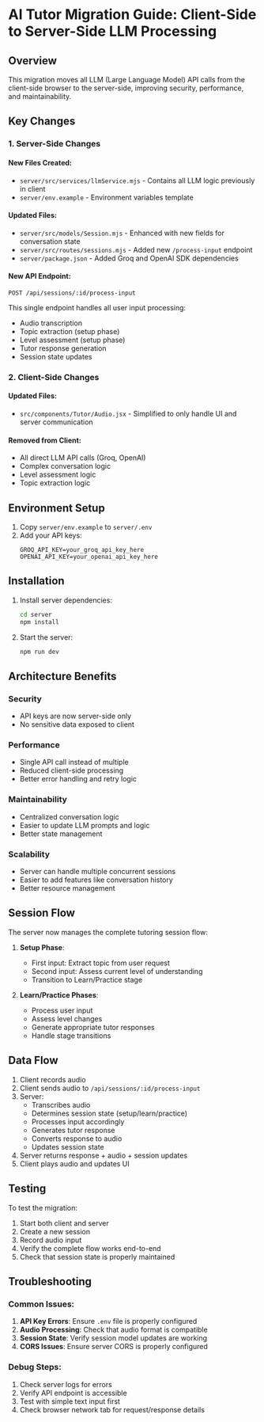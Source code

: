 # AI Tutor Migration Guide: Client-Side to Server-Side LLM Processing

## Overview

This migration moves all LLM (Large Language Model) API calls from the client-side browser to the server-side, improving security, performance, and maintainability.

## Key Changes

### 1. Server-Side Changes

#### New Files Created:
- `server/src/services/llmService.mjs` - Contains all LLM logic previously in client
- `server/env.example` - Environment variables template

#### Updated Files:
- `server/src/models/Session.mjs` - Enhanced with new fields for conversation state
- `server/src/routes/sessions.mjs` - Added new `/process-input` endpoint
- `server/package.json` - Added Groq and OpenAI SDK dependencies

#### New API Endpoint:
```
POST /api/sessions/:id/process-input
```
This single endpoint handles all user input processing:
- Audio transcription
- Topic extraction (setup phase)
- Level assessment (setup phase)
- Tutor response generation
- Session state updates

### 2. Client-Side Changes

#### Updated Files:
- `src/components/Tutor/Audio.jsx` - Simplified to only handle UI and server communication

#### Removed from Client:
- All direct LLM API calls (Groq, OpenAI)
- Complex conversation logic
- Level assessment logic
- Topic extraction logic

## Environment Setup

1. Copy `server/env.example` to `server/.env`
2. Add your API keys:
   ```
   GROQ_API_KEY=your_groq_api_key_here
   OPENAI_API_KEY=your_openai_api_key_here
   ```

## Installation

1. Install server dependencies:
   ```bash
   cd server
   npm install
   ```

2. Start the server:
   ```bash
   npm run dev
   ```

## Architecture Benefits

### Security
- API keys are now server-side only
- No sensitive data exposed to client

### Performance
- Single API call instead of multiple
- Reduced client-side processing
- Better error handling and retry logic

### Maintainability
- Centralized conversation logic
- Easier to update LLM prompts and logic
- Better state management

### Scalability
- Server can handle multiple concurrent sessions
- Easier to add features like conversation history
- Better resource management

## Session Flow

The server now manages the complete tutoring session flow:

1. **Setup Phase**:
   - First input: Extract topic from user request
   - Second input: Assess current level of understanding
   - Transition to Learn/Practice stage

2. **Learn/Practice Phases**:
   - Process user input
   - Assess level changes
   - Generate appropriate tutor responses
   - Handle stage transitions

## Data Flow

1. Client records audio
2. Client sends audio to `/api/sessions/:id/process-input`
3. Server:
   - Transcribes audio
   - Determines session state (setup/learn/practice)
   - Processes input accordingly
   - Generates tutor response
   - Converts response to audio
   - Updates session state
4. Server returns response + audio + session updates
5. Client plays audio and updates UI

## Testing

To test the migration:

1. Start both client and server
2. Create a new session
3. Record audio input
4. Verify the complete flow works end-to-end
5. Check that session state is properly maintained

## Troubleshooting

### Common Issues:
1. **API Key Errors**: Ensure `.env` file is properly configured
2. **Audio Processing**: Check that audio format is compatible
3. **Session State**: Verify session model updates are working
4. **CORS Issues**: Ensure server CORS is properly configured

### Debug Steps:
1. Check server logs for errors
2. Verify API endpoint is accessible
3. Test with simple text input first
4. Check browser network tab for request/response details 